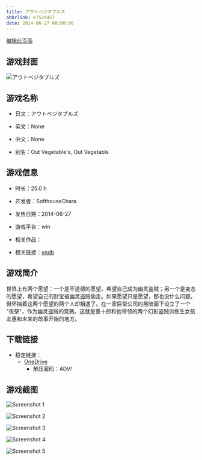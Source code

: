 ```yaml
---
title: アウトベジタブルズ
abbrlink: e752d457
date: 2014-06-27 00:00:00
---
```

[编辑此页面](https://github.com/ACG-3/ADV3-source/blob/main/source/_posts/games/%E3%82%A2%E3%82%A6%E3%83%88%E3%83%99%E3%82%B8%E3%82%BF%E3%83%96%E3%83%AB%E3%82%BA.md)

## 游戏封面

![アウトベジタブルズ](https://pan.timero.xyz/onedrive/img_lib_001/%E3%82%A2%E3%82%A6%E3%83%88%E3%83%99%E3%82%B8%E3%82%BF%E3%83%96%E3%83%AB%E3%82%BA_cover.avif)


## 游戏名称

- 日文：アウトベジタブルズ
- 英文：None
- 中文：None

- 别名：Out Vegetable's, Out Vegetabls


## 游戏信息

- 时长：25.0 h
- 开发者：SofthouseChara
- 发售日期：2014-06-27
- 游戏平台：win
- 相关作品：

- 相关链接：[vndb](https://vndb.org/v14797)


## 游戏简介

世界上有两个愿望：一个是不道德的愿望，希望自己成为幽灵盗贼；另一个是变态的愿望，希望自己的财宝被幽灵盗贼偷走。如果愿望只是愿望，那也没什么问题，但怀揣着这两个愿望的两个人却相遇了。在一家巨型公司的黑暗面下设立了一个 "夜祭"，作为幽灵盗贼的竞赛。这就是善十郎和他带领的两个幻影盗贼训练生女孩友惠和未来的故事开始的地方。




## 下载链接

- 稳定链接：
    - [OneDrive](https://pan.timero.xyz/onedrive/adv_lib_001/%E3%82%A2%E3%82%A6%E3%83%88%E3%83%99%E3%82%B8%E3%82%BF%E3%83%96%E3%83%AB%E3%82%BA)
        - 解压密码：ADV!



## 游戏截图


![Screenshot 1](https://pan.timero.xyz/onedrive/img_lib_001/%E3%82%A2%E3%82%A6%E3%83%88%E3%83%99%E3%82%B8%E3%82%BF%E3%83%96%E3%83%AB%E3%82%BA_Screenshot_1.avif)

![Screenshot 2](https://pan.timero.xyz/onedrive/img_lib_001/%E3%82%A2%E3%82%A6%E3%83%88%E3%83%99%E3%82%B8%E3%82%BF%E3%83%96%E3%83%AB%E3%82%BA_Screenshot_2.avif)

![Screenshot 3](https://pan.timero.xyz/onedrive/img_lib_001/%E3%82%A2%E3%82%A6%E3%83%88%E3%83%99%E3%82%B8%E3%82%BF%E3%83%96%E3%83%AB%E3%82%BA_Screenshot_3.avif)

![Screenshot 4](https://pan.timero.xyz/onedrive/img_lib_001/%E3%82%A2%E3%82%A6%E3%83%88%E3%83%99%E3%82%B8%E3%82%BF%E3%83%96%E3%83%AB%E3%82%BA_Screenshot_4.avif)

![Screenshot 5](https://pan.timero.xyz/onedrive/img_lib_001/%E3%82%A2%E3%82%A6%E3%83%88%E3%83%99%E3%82%B8%E3%82%BF%E3%83%96%E3%83%AB%E3%82%BA_Screenshot_5.avif)


